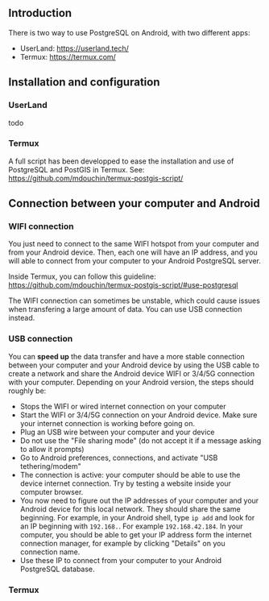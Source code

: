 ## Introduction

There is two way to use PostgreSQL on Android, with two different apps:

* UserLand: https://userland.tech/
* Termux: https://termux.com/

## Installation and configuration

### UserLand

todo

### Termux

A full script has been developped to ease the installation and use of PostgreSQL and PostGIS in Termux. See: https://github.com/mdouchin/termux-postgis-script/

## Connection between your computer and Android

### WIFI connection

You just need to connect to the same WIFI hotspot from your computer and from your Android device. Then, each one will have an IP address, and you will able to connect from your computer to your Android PostgreSQL server.

Inside Termux, you can follow this guideline: https://github.com/mdouchin/termux-postgis-script/#use-postgresql

The WIFI connection can sometimes be unstable, which could cause issues when transfering a large amount of data. You can use USB connection instead.

### USB connection

You can **speed up** the data transfer and have a more stable connection between your computer and your Android device by using the USB cable to create a network and share the Android device WIFI or 3/4/5G connection with your computer. Depending on your Android version, the steps should roughly be:

- Stops the WIFI or wired internet connection on your computer
- Start the WIFI or 3/4/5G connection on your Android device. Make sure your internet connection is working before going on.
- Plug an USB wire between your computer and your device
- Do not use the "File sharing mode" (do not accept it if a message asking to allow it prompts)
- Go to Android preferences, connections, and activate "USB tethering/modem"
- The connection is active: your computer should be able to use the device internet connection. Try by testing a website inside your computer browser.
- You now need to figure out the IP addresses of your computer and your Android device for this local network. They should share the same beginning. For example, in your Android shell, type `ip add` and look for an IP beginning with `192.168.`. For example `192.168.42.184`. In your computer, you should be able to get your IP address form the internet connection manager, for example by clicking "Details" on you connection name.
- Use these IP to connect from your computer to your Android PostgreSQL database.

### Termux
